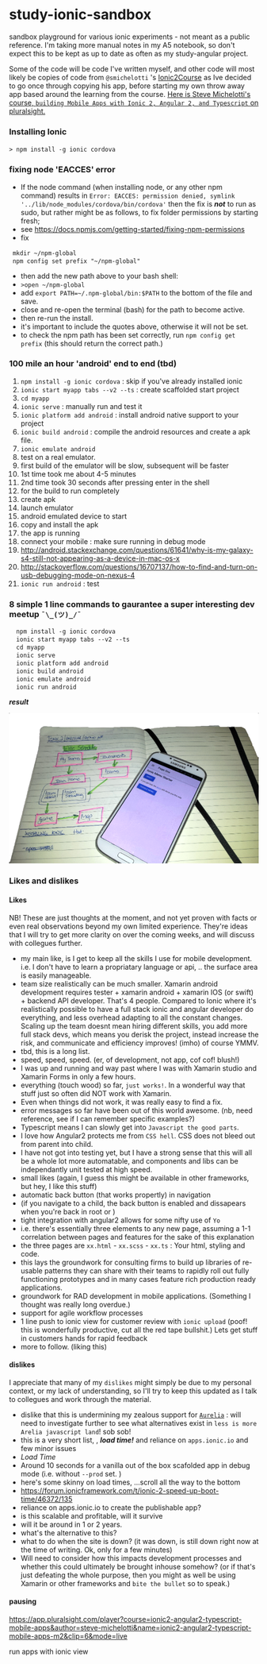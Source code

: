 # study-ionic-sandbox

sandbox playground for various ionic experiments - not meant as a public reference. I'm taking more manual notes in my A5 notebook, so don't expect this to be kept as up to date as often as my study-angular project.

Some of the code will be code I've written myself, and other code will most likely be copies of code from `@smichelotti` 's [Ionic2Course](https://github.com/smichelotti/Ionic2Course) as Ive decided to go once through copying his app, before starting my own throw away app based around the learning from the course. [Here is Steve Michelotti's course, `building Mobile Apps with Ionic 2, Angular 2, and Typescript` on pluralsight.](https://github.com/smichelotti/Ionic2Course)

### Installing Ionic

`> npm install -g ionic cordova` 

### fixing node 'EACCES' error

- If the node command (when installing node, or any other npm command) results in `Error: EACCES: permission denied, symlink '../lib/node_modules/cordova/bin/cordova'` then the fix is ***not*** to run as sudo, but rather might be as follows, to fix folder permissions by starting fresh; 
- see https://docs.npmjs.com/getting-started/fixing-npm-permissions
- fix

```
 mkdir ~/npm-global
 npm config set prefix "~/npm-global"
```

  - then add the new path above to your bash shell:
   - `>open ~/npm-global`
   - add `export PATH=~/.npm-global/bin:$PATH` to the bottom of the file and save.
   - close and re-open the terminal (bash) for the path to become active.
  - then re-run the install.
  - it's important to include the quotes above, otherwise it will not be set.
  - to check the npm path has been set correctly, run `npm config get prefix` (this should return the correct path.)

### 100 mile an hour 'android' end to end (tbd)

1. `npm install -g ionic cordova` : skip if you've already installed ionic
1. `ionic start myapp tabs --v2 --ts` : create scaffolded start project
1. `cd myapp`
1. `ionic serve` : manually run and test it
1. `ionic platform add android` : install android native support to your project
1. `ionic build android` : compile the android resources and create a apk file.
1. `ionic emulate android` 
 1. test on a real emulator. 
 1. first build of the emulator will be slow, subsequent will be faster
  1. 1st time took me about 4-5 minutes
  1. 2nd time took 30 seconds after pressing enter in the shell
   1. for the build to run completely
   1. create apk
   1. launch emulator
   1. android emulated device to start
   1. copy and install the apk
   1. the app is running
1. connect your mobile : make sure running in debug mode 
 1. http://android.stackexchange.com/questions/61641/why-is-my-galaxy-s4-still-not-appearing-as-a-device-in-mac-os-x
 1. http://stackoverflow.com/questions/16707137/how-to-find-and-turn-on-usb-debugging-mode-on-nexus-4
1. `ionic run android` : test 

### 8 simple 1 line commands to gaurantee a super interesting dev meetup ` ¯\_(ツ)_/¯ `

```
  npm install -g ionic cordova 
  ionic start myapp tabs --v2 --ts
  cd myapp
  ionic serve
  ionic platform add android
  ionic build android
  ionic emulate android
  ionic run android
```
***result***

![very impressed with the quickstsart, genuinely get up and running](docs/2017-01-ionic-quickstart.png)

### Likes and dislikes

#### Likes

NB! These are just thoughts at the moment, and not yet proven with facts or even real observations beyond my own limited experience. They're ideas that I will try to get more clarity on over the coming weeks, and will discuss with collegues further.

- my main like, is I get to keep all the skills I use for mobile development. i.e. I don't have to learn a propriatary language or api, .. the surface area is easily manageable.
- team size realistically can be much smaller. Xamarin android development requires tester + xamarin android + xamarin IOS (or swift) + backend API developer. That's 4 people. Compared to Ionic where it's realistically possible to have a full stack ionic and angular developer do everything, and less overhead adapting to all the constant changes. Scaling up the team doesnt mean hiring different skills, you add more full stack devs, which means you derisk the project, instead increase the risk, and communicate and efficiency improves! (imho) of course YMMV. 
- tbd, this is a long list.
- speed, speed, speed. (er, of development, not app, cof cof! blush!)
- I was up and running and way past where I was with Xamarin studio and Xamarin Forms in only a few hours.
- everything (touch wood) so far, `just works!`. In a wonderful way that stuff just so often did NOT work with Xamarin.
- Even when things did not work, it was really easy to find a fix.
- error messages so far have been out of this world awesome. (nb, need reference, see if I can remember specific examples?)
- Typescript means I can slowly get into `Javascript the good parts`.
- I love how Angular2 protects me from `CSS hell`. CSS does not bleed out from parent into child.
- I have not got into testing yet, but I have a strong sense that this will all be a whole lot more automatable, and components and libs can be independantly unit tested at high speed.
- small likes (again, I guess this might be available in other frameworks, but hey, I like this stuff)
 - automatic back button (that works propertly) in navigation
  - (if you navigate to a child, the back button is enabled and dissapears when you're back in root or )
- tight integration with angular2 allows for some nifty use of `Yo` 
 - i.e. there's essentially three elements to any new page, assuming a 1-1 correlation between pages and features for the sake of this explanation
 - the three pages are `xx.html` - `xx.scss` - `xx.ts` : Your html, styling and code.
 - this lays the groundwork for consulting firms to build up libraries of re-usable patterns they can share with their teams to rapidly roll out fully functioning prototypes and in many cases feature rich production ready applications.
 - groundwork for RAD development in mobile applications. (Something I thought was really long overdue.)
- support for agile workflow processes 
 - 1 line push to ionic view for customer review with `ionic upload` (poof! this is wonderfully productive, cut all the red tape bullshit.) Lets get stuff in customers hands for rapid feedback
 - more to follow. (liking this)

#### dislikes

I appreciate that many of my `dislikes` might simply be due to my personal context, or my lack of understanding, so I'll try to keep this updated as I talk to collegues and work through the material.

- dislike that this is undermining my zealous support for [`Aurelia`](http://aurelia.io/) : will need to investigate further to see what alternatives exist in `less is more Arelia javascript land`! sob sob!
- this is a very short list, , ***load time!***  and reliance on `apps.ionic.io` and few minor issues
 - *Load Time*
  - Around 10 seconds for a vanilla out of the box scafolded app in debug mode (i.e. without `--prod` set. )
  - here's some skinny on load times, ...scroll all the way to the bottom 
  - https://forum.ionicframework.com/t/ionic-2-speed-up-boot-time/46372/135
 - reliance on apps.ionic.io to create the publishable app?
  - is this scalable and profitable, will it survive
  - will it be around in 1 or 2 years.
  - what's the alternative to this? 
  - what to do when the site is down? (it was down, is still down right now at the time of writing. Ok, only for a few minutes)
   - Will need to consider how this impacts development processes and whether this could ultimately be brought inhouse somehow? (or if that's just defeating the whole purpose, then you might as well be using Xamarin or other frameworks and `bite the bullet` so to speak.)
  

#### pausing

https://app.pluralsight.com/player?course=ionic2-angular2-typescript-mobile-apps&author=steve-michelotti&name=ionic2-angular2-typescript-mobile-apps-m2&clip=6&mode=live
 
 run apps with ionic view
 
